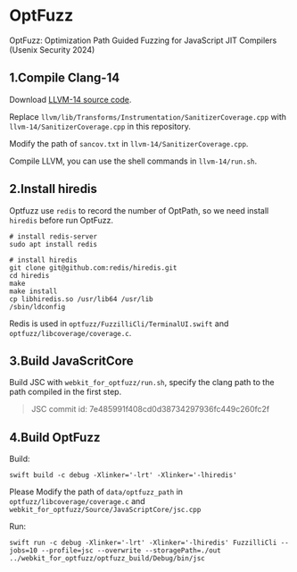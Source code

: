 # OptFuzz
OptFuzz: Optimization Path Guided Fuzzing for JavaScript JIT Compilers (Usenix Security 2024)

## 1.Compile Clang-14

Download [LLVM-14 source code](https://releases.llvm.org/download.html).

Replace ```llvm/lib/Transforms/Instrumentation/SanitizerCoverage.cpp``` with ```llvm-14/SanitizerCoverage.cpp``` in this repository. 

Modify the path of ```sancov.txt``` in ```llvm-14/SanitizerCoverage.cpp```.

Compile LLVM, you can use the shell commands in ```llvm-14/run.sh```. 

## 2.Install hiredis

Optfuzz use ```redis``` to record the number of OptPath, so we need install ```hiredis``` before run OptFuzz. 

```
# install redis-server
sudo apt install redis

# install hiredis
git clone git@github.com:redis/hiredis.git
cd hiredis
make 
make install
cp libhiredis.so /usr/lib64 /usr/lib 
/sbin/ldconfig
```

Redis is used in ```optfuzz/FuzzilliCli/TerminalUI.swift``` and ```optfuzz/libcoverage/coverage.c```.

## 3.Build JavaScritCore

Build JSC with ```webkit_for_optfuzz/run.sh```, specify the clang path to the path compiled in the first step.

> JSC commit id: 7e485991f408cd0d38734297936fc449c260fc2f


## 4.Build OptFuzz

Build:
```
swift build -c debug -Xlinker='-lrt' -Xlinker='-lhiredis'
```

Please Modify the path of ```data/optfuzz_path``` in ```optfuzz/libcoverage/coverage.c``` and ```webkit_for_optfuzz/Source/JavaScriptCore/jsc.cpp```

Run:
```
swift run -c debug -Xlinker='-lrt' -Xlinker='-lhiredis' FuzzilliCli --jobs=10 --profile=jsc --overwrite --storagePath=./out ../webkit_for_optfuzz/optfuzz_build/Debug/bin/jsc
```
